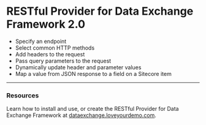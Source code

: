 RESTful Provider for Data Exchange Framework 2.0
=====

   * Specify an endpoint
   * Select common HTTP methods 
   * Add headers to the request
   * Pass query parameters to the request
   * Dynamically update header and parameter values
   * Map a value from JSON response to a field on a Sitecore item

---

### Resources

Learn how to install and use, or create the RESTful Provider for Data Exchange Framework
at [dataexchange.loveyourdemo.com](http://dataexchange.loveyourdemo.com).
